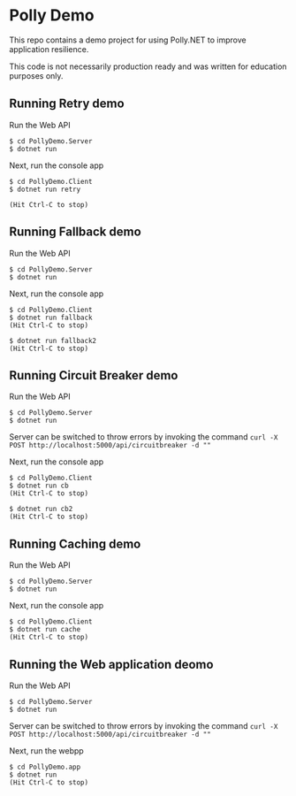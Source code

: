 # Polly Demo

This repo contains a demo project for using Polly.NET to improve application resilience.

This code is not necessarily production ready and was written for education purposes only.

## Running Retry demo

Run the Web API
```shell
$ cd PollyDemo.Server
$ dotnet run
```

Next, run the console app 
```shell
$ cd PollyDemo.Client
$ dotnet run retry

(Hit Ctrl-C to stop)
```

## Running Fallback demo

Run the Web API
```shell
$ cd PollyDemo.Server
$ dotnet run
```

Next, run the console app 
```shell
$ cd PollyDemo.Client
$ dotnet run fallback
(Hit Ctrl-C to stop)

$ dotnet run fallback2
(Hit Ctrl-C to stop)
```

## Running Circuit Breaker demo

Run the Web API
```shell
$ cd PollyDemo.Server
$ dotnet run
```

Server can be switched to throw errors by invoking the command `curl -X POST http://localhost:5000/api/circuitbreaker -d ""`

Next, run the console app 
```shell
$ cd PollyDemo.Client
$ dotnet run cb
(Hit Ctrl-C to stop)

$ dotnet run cb2
(Hit Ctrl-C to stop)
```

## Running Caching demo

Run the Web API
```shell
$ cd PollyDemo.Server
$ dotnet run
```

Next, run the console app 
```shell
$ cd PollyDemo.Client
$ dotnet run cache
(Hit Ctrl-C to stop)
```

## Running the Web application deomo

Run the Web API
```shell
$ cd PollyDemo.Server
$ dotnet run
```

Server can be switched to throw errors by invoking the command `curl -X POST http://localhost:5000/api/circuitbreaker -d ""`

Next, run the webpp
```shell
$ cd PollyDemo.app
$ dotnet run 
(Hit Ctrl-C to stop)
```